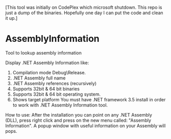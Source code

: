 [This tool was initially on CodePlex which microsoft shutdown. This repo is just a dump of the binaries. Hopefully one day I can put the code and clean it up.]

# AssemblyInformation
Tool to lookup assembly information

Display .NET Assembly Information like: 
1) Compilation mode Debug\Release. 
2) .NET Assembly full name 
3) .NET Assembly references (recursively) 
4) Supports 32bit & 64 bit binaries 
5) Supports 32bit & 64 bit operating system. 
6) Shows target platform You must have .NET framework 3.5 install in order to work with .NET Assembly Information tool. 

How to use: After the installation you can point on any .NET Assembly (DLL), press right click and press 
on the new menu called: "Assembly Information". A popup window with useful information on your Assembly will pops.
